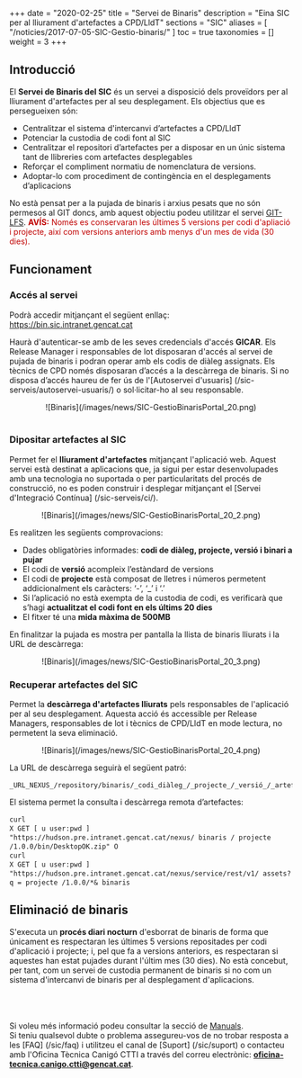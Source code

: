 +++
date = "2020-02-25"
title = "Servei de Binaris"
description = "Eina SIC per al lliurament d'artefactes a CPD/LldT"
sections = "SIC"
aliases = [
  "/noticies/2017-07-05-SIC-Gestio-binaris/"
]
toc = true
taxonomies = []
weight = 3
+++

## Introducció

El **Servei de Binaris del SIC** és un servei a disposició dels proveïdors per al lliurament d'artefactes per al seu desplegament. Els objectius que es persegueixen són:

* Centralitzar el sistema d'intercanvi d’artefactes a CPD/LldT
* Potenciar la custodia de codi font al SIC
* Centralitzar el repositori d’artefactes per a disposar en un únic sistema tant de llibreries com artefactes desplegables
* Reforçar el compliment normatiu de nomenclatura de versions.
* Adoptar-lo com procediment de contingència en el desplegaments d’aplicacions

No està pensat per a la pujada de binaris i arxius pesats que no són permesos al GIT doncs, amb aquest objectiu podeu utilitzar el servei [GIT-LFS](/howtos/2019-10-09-sic-Howto-Git-lfs/).
<span style="color: #C00000;font-weight: bold">AVÍS:</span> <span style="color: #C00000">Només es conservaran les últimes 5 versions per codi d'apliació i projecte, així com versions anteriors amb menys d'un mes de vida (30 dies).</span>

## Funcionament

### Accés al servei

Podrà accedir mitjançant el següent enllaç: https://bin.sic.intranet.gencat.cat <br/>

Haurà d'autenticar-se amb de les seves credencials d'accés **GICAR**. Els Release Manager i responsables de lot disposaran d'accés al servei de pujada de binaris i podran operar amb els codis de diàleg assignats. Els tècnics de CPD només disposaran d’accés a la descàrrega de binaris.
Si no disposa d’accés haureu de fer ús de l'[Autoservei d'usuaris] (/sic-serveis/autoservei-usuaris/) o sol·licitar-ho al seu responsable.

<CENTER>![Binaris](/images/news/SIC-GestioBinarisPortal_20.png)</center>
<br/>

### Dipositar artefactes al SIC

Permet fer el **lliurament d'artefactes** mitjançant l'aplicació web. Aquest servei està destinat a aplicacions que, ja sigui per estar desenvolupades amb una tecnologia no suportada o per particularitats del procés de construcció, no es poden construir i desplegar mitjançant el [Servei d'Integració Contínua] (/sic-serveis/ci/). <br/>

<CENTER>![Binaris](/images/news/SIC-GestioBinarisPortal_20_2.png)</center>

Es realitzen les següents comprovacions:

* Dades obligatòries informades: **codi de diàleg, projecte, versió i binari a pujar**
* El codi de **versió** acompleix l’estàndard de versions
* El codi de **projecte** està composat de lletres i números permetent addicionalment els caràcters: ‘-’, ‘_’ i ‘.’
* Si l’aplicació no està exempta de la custodia de codi, es verificarà que s’hagi **actualitzat el codi font en els últims 20 dies**
* El fitxer té una **mida màxima de 500MB**

En finalitzar la pujada es mostra per pantalla la llista de binaris lliurats i la URL de descàrrega:

<CENTER>![Binaris](/images/news/SIC-GestioBinarisPortal_20_3.png)</center>

### Recuperar artefactes del SIC

Permet la **descàrrega d'artefactes lliurats** pels responsables de l'aplicació per al seu desplegament. Aquesta acció és accessible per Release Managers, responsables de lot i tècnics de CPD/LldT en mode lectura, no permetent la seva eliminació.

<CENTER>![Binaris](/images/news/SIC-GestioBinarisPortal_20_4.png)</center>

La URL de descàrrega seguirà el següent patró:
```
_URL_NEXUS_/repository/binaris/_codi_diàleg_/_projecte_/_versió_/_artefacte_
```

El sistema permet la consulta i descàrrega remota d’artefactes:

```
curl
X GET [ u user:pwd ]
"https://hudson.pre.intranet.gencat.cat/nexus/ binaris / projecte /1.0.0/bin/DesktopOK.zip" O
curl
X GET [ u user:pwd ]
"https://hudson.pre.intranet.gencat.cat/nexus/service/rest/v1/ assets?q = projecte /1.0.0/*& binaris
```

## Eliminació de binaris

S'executa un **procés diari nocturn** d'esborrat de binaris de forma que únicament es respectaran les últimes 5 versions repositades per codi d'aplicació i projecte; i, pel que fa a versions anteriors, es respectaran si aquestes han estat pujades durant l'últim mes (30 dies). No està concebut, per tant, com un servei de custodia permanent de binaris si no com un sistema d'intercanvi de binaris per al desplegament d'aplicacions.

<br/><br/><br/>
Si voleu més informació podeu consultar la secció de [Manuals](/sic/manuals/). <br/>
Si teniu qualsevol dubte o problema assegureu-vos de no trobar resposta a les [FAQ] (/sic/faq) i utilitzeu el canal de [Suport] (/sic/suport) o contacteu amb l'Oficina Tècnica Canigó CTTI a través del correu electrònic: **oficina-tecnica.canigo.ctti@gencat.cat**.